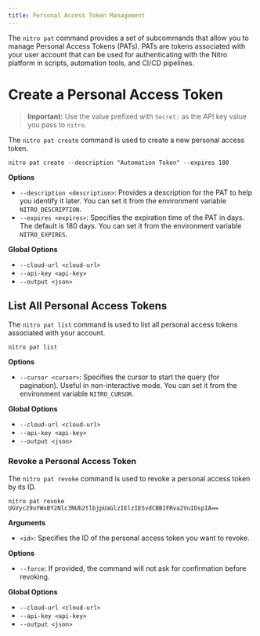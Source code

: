 ```yaml
---
title: Personal Access Token Management
---
```


The `nitro pat` command provides a set of subcommands that allow you to manage Personal Access Tokens (PATs). PATs are tokens associated with your user account that can be used for authenticating with the Nitro platform in scripts, automation tools, and CI/CD pipelines.

# Create a Personal Access Token

> **Important:** Use the value prefixed with `Secret:` as the API key value you pass to `nitro`.

The `nitro pat create` command is used to create a new personal access token.

```shell
nitro pat create --description "Automation Token" --expires 180
```

**Options**

- `--description <description>`: Provides a description for the PAT to help you identify it later. You can set it from the environment variable `NITRO_DESCRIPTION`.
- `--expires <expires>`: Specifies the expiration time of the PAT in days. The default is 180 days. You can set it from the environment variable `NITRO_EXPIRES`.

**Global Options**

- `--cloud-url <cloud-url>`
- `--api-key <api-key>`
- `--output <json>`

## List All Personal Access Tokens

The `nitro pat list` command is used to list all personal access tokens associated with your account.

```shell
nitro pat list
```

**Options**

- `--cursor <cursor>`: Specifies the cursor to start the query (for pagination). Useful in non-interactive mode. You can set it from the environment variable `NITRO_CURSOR`.

**Global Options**

- `--cloud-url <cloud-url>`
- `--api-key <api-key>`
- `--output <json>`

### Revoke a Personal Access Token

The `nitro pat revoke` command is used to revoke a personal access token by its ID.

```shell
nitro pat revoke UGVyc29uYWxBY2Nlc3NUb2tlbjpUaGlzIElzIE5vdCBBIFRva2VuIDspIA==
```

**Arguments**

- `<id>`: Specifies the ID of the personal access token you want to revoke.

**Options**

- `--force`: If provided, the command will not ask for confirmation before revoking.

**Global Options**

- `--cloud-url <cloud-url>`
- `--api-key <api-key>`
- `--output <json>`
